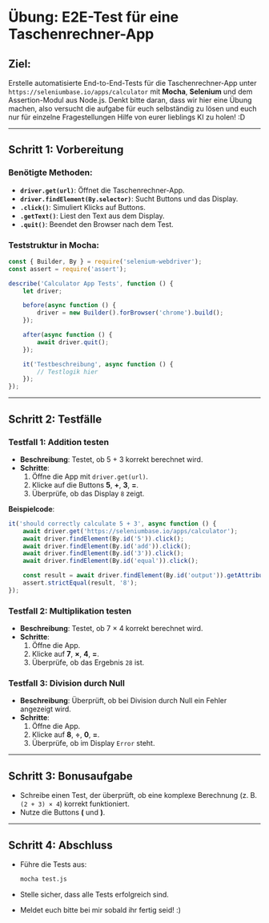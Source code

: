 # Übung: E2E-Test für eine Taschenrechner-App

## Ziel:
Erstelle automatisierte End-to-End-Tests für die Taschenrechner-App unter `https://seleniumbase.io/apps/calculator` mit **Mocha**, **Selenium** und dem Assertion-Modul aus Node.js. Denkt bitte daran, dass wir hier eine Übung machen, also versucht die aufgabe für euch selbständig zu lösen und euch nur für einzelne Fragestellungen Hilfe von eurer lieblings KI zu holen! :D

---

## Schritt 1: Vorbereitung

### Benötigte Methoden:
- **`driver.get(url)`**: Öffnet die Taschenrechner-App.
- **`driver.findElement(By.selector)`**: Sucht Buttons und das Display.
- **`.click()`**: Simuliert Klicks auf Buttons.
- **`.getText()`**: Liest den Text aus dem Display.
- **`.quit()`**: Beendet den Browser nach dem Test.

### Teststruktur in Mocha:
```javascript
const { Builder, By } = require('selenium-webdriver');
const assert = require('assert');

describe('Calculator App Tests', function () {
    let driver;

    before(async function () {
        driver = new Builder().forBrowser('chrome').build();
    });

    after(async function () {
        await driver.quit();
    });

    it('Testbeschreibung', async function () {
        // Testlogik hier
    });
});
```

---

## Schritt 2: Testfälle

### Testfall 1: Addition testen
- **Beschreibung**: Testet, ob 5 + 3 korrekt berechnet wird.
- **Schritte**:
  1. Öffne die App mit `driver.get(url)`.
  2. Klicke auf die Buttons **5**, **+**, **3**, **=**.
  3. Überprüfe, ob das Display `8` zeigt.

**Beispielcode**:
```javascript
it('should correctly calculate 5 + 3', async function () {
    await driver.get('https://seleniumbase.io/apps/calculator');
    await driver.findElement(By.id('5')).click();
    await driver.findElement(By.id('add')).click();
    await driver.findElement(By.id('3')).click();
    await driver.findElement(By.id('equal')).click();

    const result = await driver.findElement(By.id('output')).getAttribute('value');
    assert.strictEqual(result, '8');
});
```

### Testfall 2: Multiplikation testen
- **Beschreibung**: Testet, ob 7 × 4 korrekt berechnet wird.
- **Schritte**:
  1. Öffne die App.
  2. Klicke auf **7**, **×**, **4**, **=**.
  3. Überprüfe, ob das Ergebnis `28` ist.

### Testfall 3: Division durch Null
- **Beschreibung**: Überprüft, ob bei Division durch Null ein Fehler angezeigt wird.
- **Schritte**:
  1. Öffne die App.
  2. Klicke auf **8**, **÷**, **0**, **=**.
  3. Überprüfe, ob im Display `Error` steht.

---

## Schritt 3: Bonusaufgabe
- Schreibe einen Test, der überprüft, ob eine komplexe Berechnung (z. B. `(2 + 3) × 4`) korrekt funktioniert.
- Nutze die Buttons **(** und **)**.

---

## Schritt 4: Abschluss
- Führe die Tests aus:
  ```bash
  mocha test.js
  ```
- Stelle sicher, dass alle Tests erfolgreich sind.

- Meldet euch bitte bei mir sobald ihr fertig seid! :)
